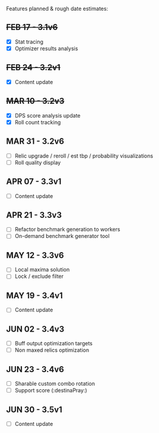 Features planned & rough date estimates:

## ~~FEB 17 - 3.1v6~~

- [x] Stat tracing
- [x] Optimizer results analysis

## ~~FEB 24 - 3.2v1~~

- [x] Content update

## ~~MAR 10 - 3.2v3~~

- [x] DPS score analysis update
- [x] Roll count tracking

## MAR 31 - 3.2v6

- [ ] Relic upgrade / reroll / est tbp / probability visualizations
- [ ] Roll quality display

## APR 07 - 3.3v1

- [ ] Content update

## APR 21 - 3.3v3

- [ ] Refactor benchmark generation to workers
- [ ] On-demand benchmark generator tool

## MAY 12 - 3.3v6

- [ ] Local maxima solution
- [ ] Lock / exclude filter

## MAY 19 - 3.4v1

- [ ] Content update

## JUN 02 - 3.4v3

- [ ] Buff output optimization targets
- [ ] Non maxed relics optimization

## JUN 23 - 3.4v6

- [ ] Sharable custom combo rotation
- [ ] Support score (:destinaPray:)

## JUN 30 - 3.5v1

- [ ] Content update
